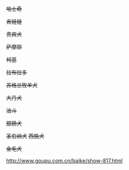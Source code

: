 ~~哈士奇~~

~~吉娃娃~~

~~贵宾犬~~

~~萨摩耶~~

~~柯基~~

~~拉布拉多~~

~~苏格兰牧羊犬~~

~~大丹犬~~

~~法斗~~

~~腊肠犬~~

~~圣伯纳犬~~
~~西施犬~~

~~金毛犬~~

http://www.goupu.com.cn/baike/show-817.html





